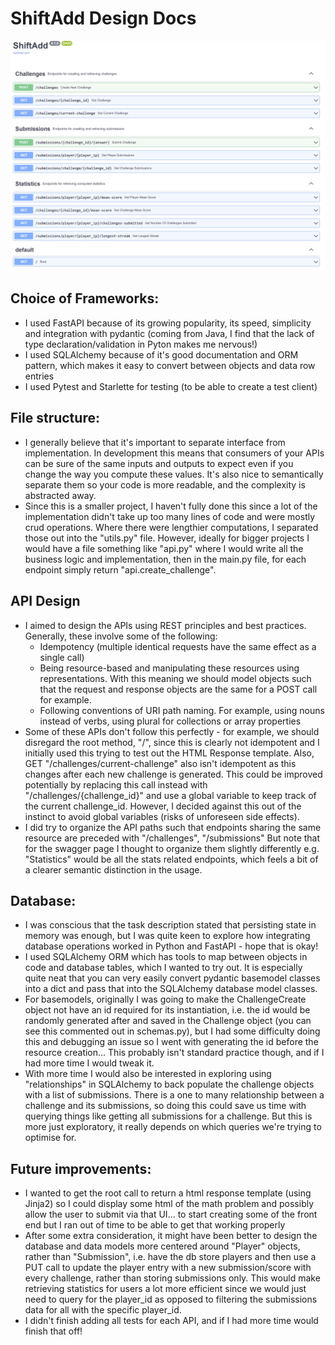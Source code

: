 # ShiftAdd Design Docs

![Alt text](swagger_page.png "Swagger page")

## Choice of Frameworks:
* I used FastAPI because of its growing popularity, its speed, simplicity and integration with pydantic (coming from Java, I find that the lack of type declaration/validation in Pyton makes me nervous!)
* I used SQLAlchemy because of it's good documentation and ORM pattern, which makes it easy to convert between objects and data row entries
* I used Pytest and Starlette for testing (to be able to create a test client)


## File structure:

* I generally believe that it's important to separate interface from implementation. In development this means that consumers of your APIs can be sure of the same inputs and outputs to expect even if you change the way you compute these values. It's also nice to semantically separate them so your code is more readable, and the complexity is abstracted away.
* Since this is a smaller project, I haven't fully done this since a lot of the implementation didn't take up too many lines of code and were mostly crud operations. Where there were lengthier computations, I separated those out into the "utils.py" file. However, ideally for bigger projects I would have a file something like "api.py" where I would write all the business logic and implementation, then in the main.py file, for each endpoint simply return "api.create_challenge".

## API Design

* I aimed to design the APIs using REST principles and best practices. Generally, these involve some of the following:
  *   Idempotency (multiple identical requests have the same effect as a single call)
  *   Being resource-based and manipulating these resources using representations. With this meaning we should model objects such that the request and response objects are the same for a POST call for example.
  *   Following conventions of URI path naming. For example, using nouns instead of verbs, using plural for collections or array properties
* Some of these APIs don't follow this perfectly - for example, we should disregard the root method, "/", since this is clearly not idempotent and I initially used this trying to test out the HTML Response template. Also, GET "/challenges/current-challenge" also isn't idempotent as this changes after each new challenge is generated. This could be improved potentially by replacing this call instead with "/challenges/{challenge_id}" and use a global variable to keep track of the current challenge_id. However, I decided against this out of the instinct to avoid global variables (risks of unforeseen side effects).
* I did try to organize the API paths such that endpoints sharing the same resource are preceded with "/challenges", "/submissions" But note that for the swagger page I thought to organize them slightly differently e.g. "Statistics" would be all the stats related endpoints, which feels a bit of a clearer semantic distinction in the usage.


## Database:

* I was conscious that the task description stated that persisting state in memory was enough, but I was quite keen to explore how integrating database operations worked in Python and FastAPI - hope that is okay!
* I used SQLAlchemy ORM which has tools to map between objects in code and database tables, which I wanted to try out. It is especially quite neat that you can very easily convert pydantic basemodel classes into a dict and pass that into the SQLAlchemy database model classes.
* For basemodels, originally I was going to make the ChallengeCreate object not have an id required for its instantiation, i.e. the id would be randomly generated after and saved in the Challenge object (you can see this commented out in schemas.py), but I had some difficulty doing this and debugging an issue so I went with generating the id before the resource creation... This probably isn't standard practice though, and if I had more time I would tweak it.  
* With more time I would also be interested in exploring using "relationships" in SQLAlchemy to back populate the challenge objects with a list of submissions. There is a one to many relationship between a challenge and its submissions, so doing this could save us time with querying things like getting all submissions for a challenge. But this is more just exploratory, it really depends on which queries we're trying to optimise for.

## Future improvements:

* I wanted to get the root call to return a html response template (using Jinja2) so I could display some html of the math problem and possibly allow the user to submit via that UI... to start creating some of the front end but I ran out of time to be able to get that working properly
* After some extra consideration, it might have been better to design the database and data models more centered around "Player" objects, rather than "Submission", i.e. have the db store players and then use a PUT call to update the player entry with a new submission/score with every challenge, rather than storing submissions only. This would make retrieving statistics for users a lot more efficient since we would just need to query for the player_id as opposed to filtering the submissions data for all with the specific player_id.
* I didn't finish adding all tests for each API, and if I had more time would finish that off!